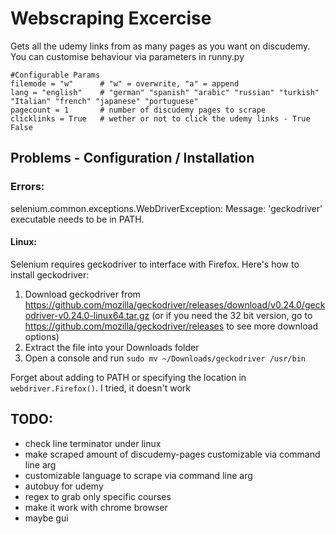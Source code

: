 # Webscraping Excercise

Gets all the udemy links from as many pages as you want on discudemy.<br>
You can customise behaviour via parameters in runny.py
```
#Configurable Params
filemode = "w"      # "w" = overwrite, "a" = append
lang = "english"    # "german" "spanish" "arabic" "russian" "turkish" "Italian" "french" "japanese" "portuguese"
pagecount = 1       # number of discudemy pages to scrape
clicklinks = True   # wether or not to click the udemy links - True False
```

## Problems - Configuration / Installation
### Errors:
selenium.common.exceptions.WebDriverException: Message: 'geckodriver' executable needs to be in PATH.<br>
#### Linux:
Selenium requires geckodriver to interface with Firefox. Here's how to install geckodriver:

1. Download geckodriver from https://github.com/mozilla/geckodriver/releases/download/v0.24.0/geckodriver-v0.24.0-linux64.tar.gz (or if you need the 32 bit version, go to https://github.com/mozilla/geckodriver/releases to see more download options)
2. Extract the file into your Downloads folder
3. Open a console and run ```sudo mv ~/Downloads/geckodriver /usr/bin```

Forget about adding to PATH or specifying the location in ```webdriver.Firefox()```.  I tried, it doesn't work

## TODO:
- check line terminator under linux
- make scraped amount of discudemy-pages customizable via command line arg
- customizable language to scrape via command line arg
- autobuy for udemy
- regex to grab only specific courses
- make it work with chrome browser
- maybe gui


